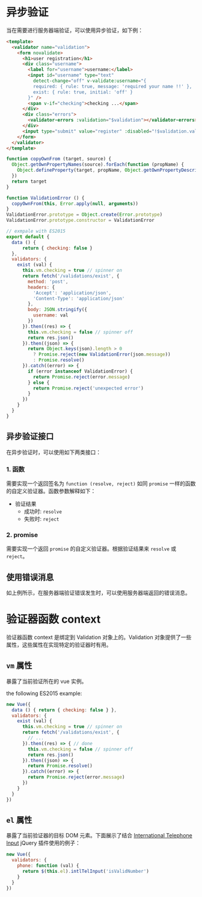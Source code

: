 # 异步验证

当在需要进行服务器端验证，可以使用异步验证，如下例：

```html
<template>
  <validator name="validation">
    <form novalidate>
      <h1>user registration</h1>
      <div class="username">
        <label for="username">username:</label>
        <input id="username" type="text" 
          detect-change="off" v-validate:username="{
          required: { rule: true, message: 'required your name !!' },
          exist: { rule: true, initial: 'off' }
        }" />
        <span v-if="checking">checking ...</span>
      </div>
      <div class="errors">
        <validator-errors :validation="$validation"></validator-errors>
      </div>
      <input type="submit" value="register" :disabled="!$validation.valid" />
    </form>
  </validator>
</template>
```

```javascript
function copyOwnFrom (target, source) {
  Object.getOwnPropertyNames(source).forEach(function (propName) {
    Object.defineProperty(target, propName, Object.getOwnPropertyDescriptor(source, propName))
  })
  return target
}

function ValidationError () {
  copyOwnFrom(this, Error.apply(null, arguments))
}
ValidationError.prototype = Object.create(Error.prototype)
ValidationError.prototype.constructor = ValidationError

// exmpale with ES2015
export default {
  data () {
      return { checking: false }
  },
  validators: {
    exist (val) {
      this.vm.checking = true // spinner on
      return fetch('/validations/exist', {
        method: 'post',
        headers: {
          'Accept': 'application/json',
          'Content-Type': 'application/json'
        },
        body: JSON.stringify({
          username: val
        })
      }).then((res) => {
        this.vm.checking = false // spinner off
        return res.json()
      }).then((json) => {
        return Object.keys(json).length > 0 
          ? Promise.reject(new ValidationError(json.message))
          : Promise.resolve()
      }).catch((error) => {
        if (error instanceof ValidationError) {
          return Promise.reject(error.message)
        } else {
          return Promise.reject('unexpected error')
        }
      })
    }
  }
}
```

## 异步验证接口

在异步验证时，可以使用如下两类接口：

### 1. 函数

需要实现一个返回签名为 `function (resolve, reject)` 如同 `promise` 一样的函数的自定义验证器。函数参数解释如下：

- 验证结果
  - 成功时: `resolve`
  - 失败时: `reject`

### 2. promise
需要实现一个返回 `promise` 的自定义验证器。根据验证结果来 `resolve` 或 `reject`。

## 使用错误消息
如上例所示，在服务器端验证错误发生时，可以使用服务器端返回的错误消息。


# 验证器函数 context
验证器函数 context 是绑定到 Validation 对象上的。Validation 对象提供了一些属性，这些属性在实现特定的验证器时有用。

## `vm` 属性
暴露了当前验证所在的 vue 实例。

the following ES2015 example:
```javascript
new Vue({
  data () { return { checking: false } },
  validators: {
    exist (val) {
      this.vm.checking = true // spinner on
      return fetch('/validations/exist', {
        // ...
      }).then((res) => { // done
        this.vm.checking = false // spinner off
        return res.json()
      }).then((json) => {
        return Promise.resolve()
      }).catch((error) => {
        return Promise.reject(error.message)
      })
    }
  }
})
```

## `el` 属性
暴露了当前验证器的目标 DOM 元素。下面展示了结合 [International Telephone Input](https://github.com/jackocnr/intl-tel-input) jQuery 插件使用的例子：

```javascript
new Vue({
  validators: {
    phone: function (val) {
      return $(this.el).intlTelInput('isValidNumber')
    }
  }
})
```
